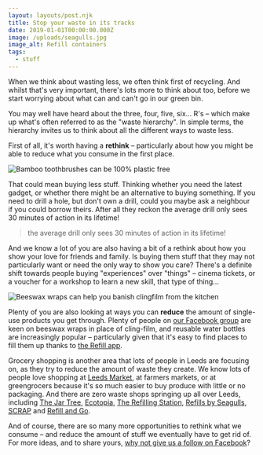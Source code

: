```yaml
---
layout: layouts/post.njk
title: Stop your waste in its tracks
date: 2019-01-01T00:00:00.000Z
image: /uploads/seagulls.jpg
image_alt: Refill containers
tags:
  - stuff
---
```


When we think about wasting less, we often think first of recycling. And whilst that's very important, there's lots more to think about too, before we start worrying about what can and can't go in our green bin.

You may well have heard about the three, four, five, six... R's – which make up what's often referred to as the "waste hierarchy". In simple terms, the hierarchy invites us to think about all the different ways to waste less.

First of all, it's worth having a **rethink** – particularly about how you might be able to reduce what you consume in the first place.

![](/uploads/bamboo-toothbrush.jpg "Bamboo toothbrushes can be 100% plastic free")

That could mean buying less stuff. Thinking whether you need the latest gadget, or whether there might be an alternative to buying something. If you need to drill a hole, but don't own a drill, could you maybe ask a neighbour if you could borrow theirs. After all they reckon the average drill only sees 30 minutes of action in its lifetime!

> the average drill only sees 30 minutes of action in its lifetime!

And we know a lot of you are also having a bit of a rethink about how you show your love for friends and family. Is buying them stuff that they may not particularly want or need the only way to show you care? There's a definite shift towards people buying "experiences" over "things" – cinema tickets, or a voucher for a workshop to learn a new skill, that type of thing...

![](/uploads/beeswax-wraps.jpg "Beeswax wraps can help you banish clingfilm from the kitchen")

Plenty of you are also looking at ways you can **reduce** the amount of single-use products you get through. Plenty of people on [our Facebook group](https://www.facebook.com/zerowasteleeds/) are keen on beeswax wraps in place of cling-film, and reusable water bottles are increasingly popular – particularly given that it's easy to find places to fill them up thanks to [the Refill app](https://refill.org.uk/get-the-refill-app/).

Grocery shopping is another area that lots of people in Leeds are focusing on, as they try to reduce the amount of waste they create. We know lots of people love shopping at [Leeds Market](https://www.facebook.com/LeedsMarkets/), at farmers markets, or at greengrocers because it's so much easier to buy produce with little or no packaging. And there are zero waste shops springing up all over Leeds, including [The Jar Tree](http://www.thejartree.co.uk/), [Ecotopia](https://www.ecotopialeeds.co.uk/), [The Refilling Station](https://www.facebook.com/refillingstationstore/), [Refills by Seagulls](https://seagullsreuse.org.uk/refills/), [SCRAP](https://www.scrapstuff.co.uk/) and [Refill and Go](https://www.refillandgo.co.uk/).

And of course, there are so many more opportunities to rethink what we consume – and reduce the amount of stuff we eventually have to get rid of. For more ideas, and to share yours, [why not give us a follow on Facebook](https://www.facebook.com/zerowasteleeds/)?
